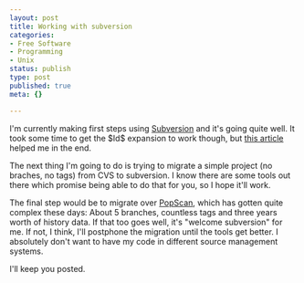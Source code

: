```yaml
---
layout: post
title: Working with subversion
categories:
- Free Software
- Programming
- Unix
status: publish
type: post
published: true
meta: {}

---
```

<p>
I'm currently making first steps using <a href="http://subversion.tigris.org">Subversion</a> and it's going quite well. It took some time to get the $Id$ expansion to work though, but <a href="http://wincent.org/article/articleview/236/1/0">this article</a> helped me in the end.
</p>
<p>The next thing I'm going to do is trying to migrate a simple project (no braches, no tags) from CVS to subversion. I know there are some tools out there which promise being able to do that for you, so I hope it'll work.</p>
<p>The final step would be to migrate over <a href="http://www.popscan.ch">PopScan</a>, which has gotten quite complex these days: About 5 branches, countless tags and three years worth of history data. If that too goes well, it's "welcome subversion" for me. If not, I think, I'll postphone the migration until the tools get better. I absolutely don't want to have my code in different source management systems.
</p>
<p>I'll keep you posted.</p>
